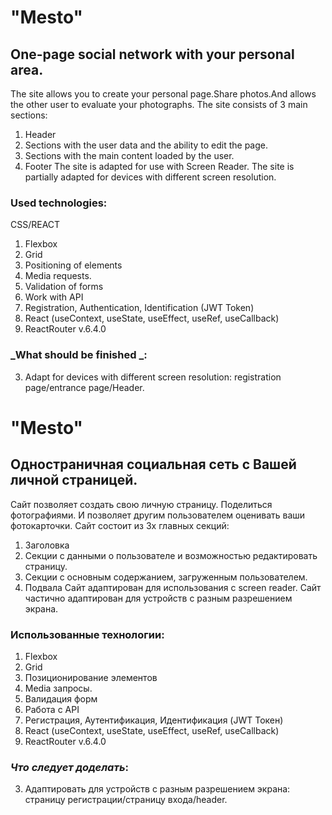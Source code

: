 # "Mesto"

## One-page social network with your personal area.

The site allows you to create your personal page.Share photos.And allows the other user to evaluate your photographs.
The site consists of 3 main sections:

1. Header
2. Sections with the user data and the ability to edit the page.
3. Sections with the main content loaded by the user.
4. Footer
   The site is adapted for use with Screen Reader.
   The site is partially adapted for devices with different screen resolution.

### Used technologies:

CSS/REACT

1. Flexbox
2. Grid
3. Positioning of elements
4. Media requests.
5. Validation of forms
6. Work with API
7. Registration, Authentication, Identification (JWT Token)
8. React (useContext, useState, useEffect, useRef, useCallback)
9. ReactRouter v.6.4.0

### _What should be finished _:

3. Adapt for devices with different screen resolution: registration page/entrance page/Header.

# "Mesto"

## Одностраничная социальная сеть с Вашей личной страницей.

Сайт позволяет создать свою личную страницу. Поделиться фотографиями. И позволяет другим пользователем оценивать ваши фотокарточки.
Сайт состоит из 3х главных секций:

1. Заголовка
2. Секции с данными о пользователе и возможностью редактировать страницу.
3. Секции с основным содержанием, загруженным пользователем.
4. Подвала
   Сайт адаптирован для использования с screen reader.
   Сайт частично адаптирован для устройств с разным разрешением экрана.

### Использованные технологии:

1. Flexbox
2. Grid
3. Позиционирование элементов
4. Media запросы.
5. Валидация форм
6. Работа с API
7. Регистрация, Аутентификация, Идентификация (JWT Токен)
8. React (useContext, useState, useEffect, useRef, useCallback)
9. ReactRouter v.6.4.0

### _Что следует доделать_:

3. Адаптировать для устройств с разным разрешением экрана: страницу регистрации/страницу входа/header.
